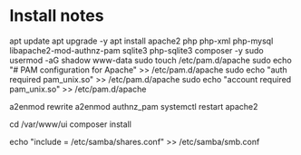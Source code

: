 # Install notes

 apt update
 apt upgrade -y
 apt install apache2 php php-xml php-mysql libapache2-mod-authnz-pam sqlite3 php-sqlite3 composer -y
 sudo usermod -aG shadow www-data
 sudo touch /etc/pam.d/apache
 sudo echo "# PAM configuration for Apache" >> /etc/pam.d/apache
 sudo echo "auth required pam_unix.so" >> /etc/pam.d/apache
 sudo echo "account required pam_unix.so" >> /etc/pam.d/apache


 a2enmod rewrite
 a2enmod authnz_pam
 systemctl restart apache2
 
 cd /var/www/ui
 composer install

 echo "include  = /etc/samba/shares.conf" >> /etc/samba/smb.conf